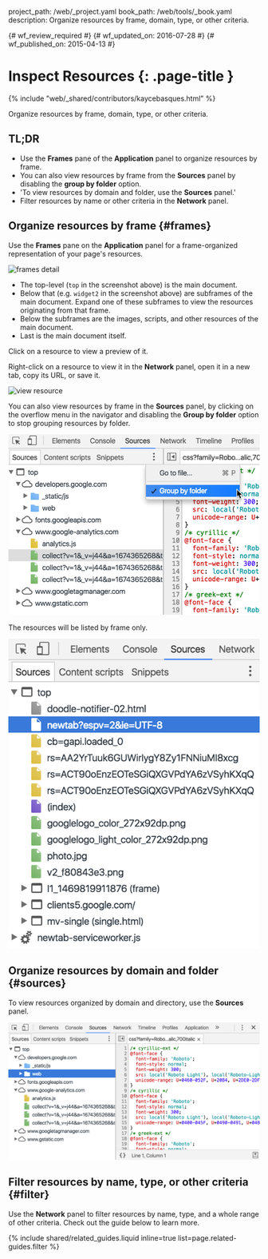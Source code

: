 project_path: /web/_project.yaml
book_path: /web/tools/_book.yaml
description: Organize resources by frame, domain, type, or other criteria.

{# wf_review_required #}
{# wf_updated_on: 2016-07-28 #}
{# wf_published_on: 2015-04-13 #}

# Inspect Resources {: .page-title }

{% include "web/_shared/contributors/kaycebasques.html" %}

Organize resources by frame, domain, type, or other
criteria.


## TL;DR
- Use the <strong>Frames</strong> pane of the <strong>Application</strong> panel to organize resources by frame.
- You can also view resources by frame from the <strong>Sources</strong> panel by disabling the <strong>group by folder</strong> option.
- 'To view resources by domain and folder, use the <strong>Sources</strong> panel.'
- Filter resources by name or other criteria in the <strong>Network</strong> panel.


## Organize resources by frame {#frames}

Use the **Frames** pane on the **Application** panel for a frame-organized
representation of your page's resources.

![frames detail][frames]

* The top-level (`top` in the screenshot above) is the main document.
* Below that (e.g. `widget2` in the screenshot above) are subframes of the
  main document. Expand one of these subframes to view the resources
  originating from that frame.
* Below the subframes are the images, scripts, and other resources of the
  main document.
* Last is the main document itself.

Click on a resource to view a preview of it.

Right-click on a resource to view it in the **Network** panel, open it in a
new tab, copy its URL, or save it.

![view resource][resource]

You can also view resources by frame in the **Sources** panel, by clicking
on the overflow menu in the navigator and disabling the **Group by folder**
option to stop grouping resources by folder.

![group by folder option](imgs/group-by-folder.png)

The resources will be listed by frame only.

![no folders](imgs/no-folders.png)

[frames-pane]: /web/tools/chrome-devtools/manage-data/imgs/frames-pane.png
[frames]: /web/tools/chrome-devtools/manage-data/imgs/frames.png
[resource]: /web/tools/chrome-devtools/manage-data/imgs/resource.png

## Organize resources by domain and folder {#sources}

To view resources organized by domain and directory, use the **Sources**
panel.

![sources panel](imgs/sources.png)

## Filter resources by name, type, or other criteria {#filter}

Use the **Network** panel to filter resources by name, type, and a whole range
of other criteria. Check out the guide below to learn more.

{% include shared/related_guides.liquid inline=true list=page.related-guides.filter %}
